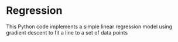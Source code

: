 # Regression
This Python code implements a simple linear regression model using gradient descent to fit a line to a set of data points
